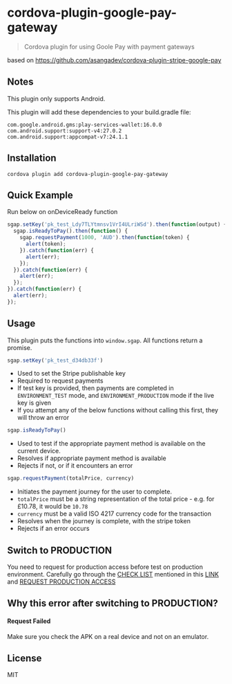 # cordova-plugin-google-pay-gateway

> Cordova plugin for using Goole Pay with payment gateways

based on https://github.com/asangadev/cordova-plugin-stripe-google-pay


## Notes

This plugin only supports Android.

This plugin will add these dependencies to your build.gradle file:

    com.google.android.gms:play-services-wallet:16.0.0
    com.android.support:support-v4:27.0.2
    com.android.support:appcompat-v7:24.1.1

## Installation

    cordova plugin add cordova-plugin-google-pay-gateway

## Quick Example

Run below on onDeviceReady function

```javascript
sgap.setKey('pk_test_Ldy7TLYtmnsv1VrI4ULriWSd').then(function(output) {
  sgap.isReadyToPay().then(function() {
    sgap.requestPayment(1000, 'AUD').then(function(token) {
      alert(token);
    }).catch(function(err) {
      alert(err);
    });
  }).catch(function(err) {
    alert(err);
  });
}).catch(function(err) {
  alert(err);
});
```

## Usage

This plugin puts the functions into `window.sgap`.
All functions return a promise.

```javascript
sgap.setKey('pk_test_d34db33f')
```

-   Used to set the Stripe publishable key
-   Required to request payments
-   If test key is provided, then payments are completed in `ENVIRONMENT_TEST` mode, and `ENVIRONMENT_PRODUCTION` mode if the live key is given
-   If you attempt any of the below functions without calling this first, they will throw an error

```javascript
sgap.isReadyToPay()
```

-   Used to test if the appropriate payment method is available on the current device.
-   Resolves if appropriate payment method is available
-   Rejects if not, or if it encounters an error

```javascript
sgap.requestPayment(totalPrice, currency)
```

-   Initiates the payment journey for the user to complete.
-   `totalPrice` must be a string representation of the total price - e.g. for £10.78, it would be `10.78`
-   `currency` must be a valid ISO 4217 currency code for the transaction
-   Resolves when the journey is complete, with the stripe token
-   Rejects if an error occurs

## Switch to PRODUCTION

You need to request for production access before test on production environment. Carefully go through the [CHECK LIST](https://developers.google.com/pay/api/android/guides/test-and-deploy/integration-checklist) mentioned in this [LINK](https://developers.google.com/pay/api/android/guides/test-and-deploy/integration-checklist) and [REQUEST PRODUCTION ACCESS](https://services.google.com/fb/forms/googlepayAPIenable)

## Why this error after switching to PRODUCTION?

#### Request Failed

Make sure you check the APK on a real device and not on an emulator.


## License

MIT
